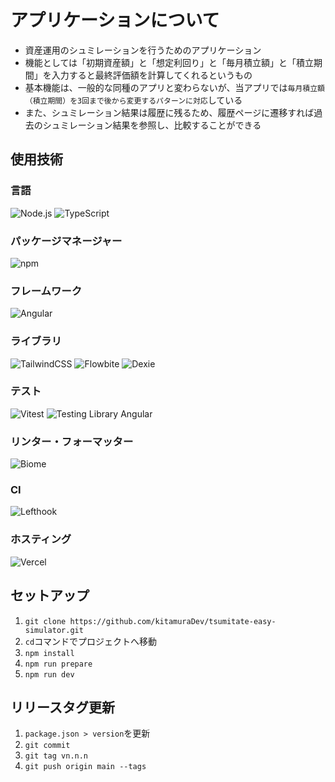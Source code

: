 # アプリケーションについて

- 資産運用のシュミレーションを行うためのアプリケーション
- 機能としては「初期資産額」と「想定利回り」と「毎月積立額」と「積立期間」を入力すると最終評価額を計算してくれるというもの
- 基本機能は、一般的な同種のアプリと変わらないが、当アプリでは`毎月積立額（積立期間）を3回まで後から変更するパターンに対応`している
- また、シュミレーション結果は履歴に残るため、履歴ページに遷移すれば過去のシュミレーション結果を参照し、比較することができる

## 使用技術

### 言語

![Node.js](https://img.shields.io/badge/Node-v22.0.0-blue)
![TypeScript](https://img.shields.io/badge/TypeScript-v5.8.3-blue)

### パッケージマネージャー

![npm](https://img.shields.io/badge/npm-v10.5.1-blue)

### フレームワーク

![Angular](https://img.shields.io/badge/Angular-v20.0.4-blue)

### ライブラリ

![TailwindCSS](https://img.shields.io/badge/TailwindCSS-v3.4.0-blue)
![Flowbite](https://img.shields.io/badge/Flowbite-v2.2.1-blue)
![Dexie](https://img.shields.io/badge/Dexie-v3.2.4-blue)

### テスト

![Vitest](https://img.shields.io/badge/Vitest-v3.2.4-blue)
![Testing Library Angular](https://img.shields.io/badge/Testing_Library_Angular-v17.3.5-blue)

### リンター・フォーマッター

![Biome](https://img.shields.io/badge/Biome-v1.9.4-blue)

### CI

![Lefthook](https://img.shields.io/badge/Lefthook-v1.11.9-blue)

### ホスティング

![Vercel](https://img.shields.io/badge/Vercel-Supported-blue)

## セットアップ

1. `git clone https://github.com/kitamuraDev/tsumitate-easy-simulator.git`
2. `cd`コマンドでプロジェクトへ移動
3. `npm install`
4. `npm run prepare`
5. `npm run dev`

## リリースタグ更新

1. `package.json > version`を更新
2. `git commit`
3. `git tag vn.n.n`
4. `git push origin main --tags`
